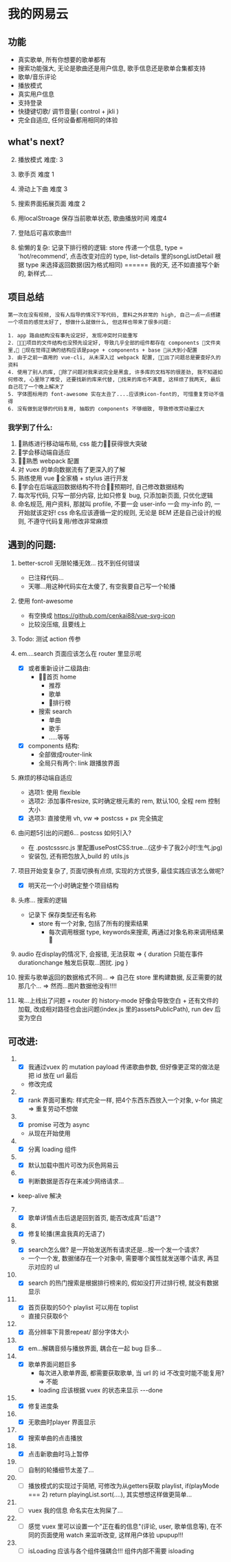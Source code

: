 # 我的网易云
## 功能
+ 真实歌单, 所有你想要的歌单都有
+ 搜索功能强大, 无论是歌曲还是用户信息, 歌手信息还是歌单合集都支持
+ 歌单/音乐评论
+ 播放模式
+ 真实用户信息
+ 支持登录
+ 快捷键切歌/ 调节音量( control + jkli )
+ 完全自适应, 任何设备都用相同的体验

## what's next?

2. 播放模式 难度: 3

3. 歌手页 难度 1

5. 滑动上下曲  难度 3

7. 搜索界面拓展页面 难度 2

8. 用localStroage 保存当前歌单状态, 歌曲播放时间  难度4

9. 登陆后可喜欢歌曲!!!

10. 偷懒的复杂: 记录下排行榜的逻辑: store 传递一个信息, type = 'hot/recommend', 点击改变对应的 type, list-details  里的songListDetail 根据 type 来选择返回数据(因为格式相同)
		====== 我的天, 还不如直接写个新的, 新样式....
## 项目总结
	第一次在没有视频, 没有人指导的情况下写代码, 意料之外非常的 high, 自己一点一点搭建一个项目的感觉太好了, 想做什么就做什么, 但这样也带来了很多问题:   

	1. app 路由结构没有事先设定好, 发现冲突时只能重写
	2. 项目的文件结构也没预先设定好, 导致几乎全部的组件都存在 components 文件夹里, 现在觉得正确的结构应该是page + components + base 从大到小配置
	3. 由于之前一直用的 vue-cli, 从未深入过 webpack 配置, 出了问题总是要查好久的资料
	4. 使用了别人的库, 除了问题对我来说完全是黑盒, 许多库的文档写的很差劲, 我不知道如何修改, 心里除了难受, 还要找新的库来代替, 找来的库也不满意, 这样烦了我两天, 最后自己花了一个晚上解决了
	5. 字体图标用的 font-awesome 实在太丑了....应该换icon-font的, 可惜重复劳动不值得
	6. 没有做到足够的代码复用, 抽取的 components 不够细致, 导致修改劳动量过大


### 我学到了什么:   
1. 熟练进行移动端布局, css 能力获得很大突破
2. 学会移动端自适应
3. 熟悉 webpack 配置
4. 对 vuex 的单向数据流有了更深入的了解
5. 熟练使用 vue 全家桶 + stylus 进行开发
6. 学会在后端返回数据结构不符合预期时, 自己修改数据结构
7. 每次写代码, 只写一部分内容, 比如只修复 bug, 只添加新页面, 只优化逻辑
8. 命名规范, 用户资料, 那就叫 profile, 不要一会 user-info 一会 my-info 的, 一开始就该定好! css 命名应该遵循一定的规则, 无论是 BEM 还是自己设计的规则, 不遵守代码复用/修改非常麻烦

## 遇到的问题: 
1. better-scroll 无限轮播无效... 找不到任何错误
	+ 已注释代码...
	+ 天哪...用这种代码实在太傻了, 有空我要自己写一个轮播


2. 使用 font-awesome
	+ 有空换成 https://github.com/cenkai88/vue-svg-icon
	+ 比较没压缩, 且要线上

3. Todo:  测试 action 传参 

4. em....search 页面应该怎么在 router 里显示呢
	- [x] 或者重新设计二级路由: 
		+ 首页 home
			- 推荐
			- 歌单
			- 排行榜
		+ 搜索 search
			- 单曲
			- 歌手
			- .....等等
	- [x] components 结构:
		+ 全部做成router-link
		+ 全局只有两个: link 跟播放界面

5. 麻烦的移动端自适应
	+ 选项1: 使用 flexible
	+ 选项2: 添加事件resize, 实时确定根元素的 rem, 默认100, 全程 rem 控制大小
	- [x] 选项3: 直接使用 vh, vw => postcss + px 完全搞定

6. 由问题5引出的问题6...  postcss 如何引入?
	+ 在 .postcsssrc.js 里配置usePostCSS:true...(这步卡了我2小时!生气.jpg)
	+ 安装包, 还有把包放入,build 的 utils.js

7. 项目开始变复杂了, 页面切换有点烦, 实现的方式很多, 最佳实践应该怎么做呢?
	- [x] 明天花一个小时确定整个项目结构

8. 头疼...  搜索的逻辑
	+ 记录下   保存类型还有名称
	  - store 有一个对象, 包括了所有的搜索结果
		- 每次调用根据 type, keywords来搜索, 再通过对象名称来调用结果	 

9. audio 在display的情况下, 会报错, 无法获取 => {
	duration 只能在事件durationchange 触发后获取...困扰. jpg
}

10. 搜索与歌单返回的数据格式不同...
		=>  自己在 store 里构建数据, 反正需要的就那几个...
		=> 然而...图片数据他没有!!!!

11. 唉...上线出了问题
		+ router 的 history-mode 好像会导致空白
		+ 还有文件的加载, 改成相对路径也会出问题(index.js 里的assetsPublicPath), run dev 后变为空白
## 可改进:
1. - [x] 我通过vuex 的 mutation payload 传递歌曲参数, 但好像更正常的做法是把 id 放在 url 最后  
	+ 修改完成

2. - [x] rank 界面可重构: 样式完全一样, 把4个东西东西放入一个对象,  v-for 搞定 => 重复劳动不想做

3. - [x] promise 可改为 async  
	+ 从现在开始使用

4. - [x] 分离 loading 组件

5. - [x] 默认加载中图片可改为灰色网易云

6. - [x] 判断数据是否存在来减少网络请求... 
  + keep-alive 解决

7. - [x] 歌单详情点击后退是回到首页, 能否改成真"后退"?

8. - [x] 修复轮播(黑盒我真的无语了)

9. - [x] search怎么做? 是一开始发送所有请求还是...按一个发一个请求?
	+ 一个一个发, 数据储存在一个对象中, 需要哪个属性就发送哪个请求, 再显示对应的 ul

10. - [x] search 的热门搜索是根据排行榜来的, 假如没打开过排行榜, 就没有数据显示

11. - [x] 首页获取的50个 playlist 可以用在 toplist
	+ 直接只获取6个

12. - [x] 高分辨率下背景repeat/ 部分字体大小

13. - [x] em...解耦音频与播放界面, 耦合在一起 bug 巨多...

14. - [x] 歌单界面问题巨多
		+ 每次进入歌单界面, 都需要获取歌单, 当 url 的 id 不改变时能不能复用? => 不能
		+  loading 应该根据 vuex 的状态来显示  ---done

15. - [x] 修复进度条

16. - [x] 无歌曲时player 界面显示

17. - [x] 搜索单曲的点击播放

18. - [x] 点击新歌曲时马上暂停

19. - [ ] 自制的轮播细节太差了...

20. - [ ] 播放模式的实现过于简陋, 可修改为从getters获取 playlist, if(playMode === 2) return playingList.sort(....), 其实想想这样做更简单...

21. - [ ] vuex 我的信息 命名实在太狗屎了...

22. - [ ] 感觉 vuex 里可以设置一个"正在看的信息"(评论, user, 歌单信息等), 在不同的页面使用 watch 来监听改变, 这样用户体验 upupup!!!

23. - [ ] isLoading 应该与各个组件强耦合!!!  组件内部不需要 isloading